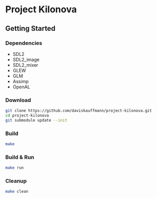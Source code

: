 # Project Kilonova

## Getting Started

### Dependencies

- SDL2
- SDL2_image
- SDL2_mixer
- GLEW
- GLM
- Assimp
- OpenAL

### Download

```sh
git clone https://github.com/daviskauffmann/project-kilonova.git
cd project-kilonova
git submodule update --init
```

### Build

```sh
make
```

### Build & Run

```sh
make run
```

### Cleanup

```sh
make clean
```
